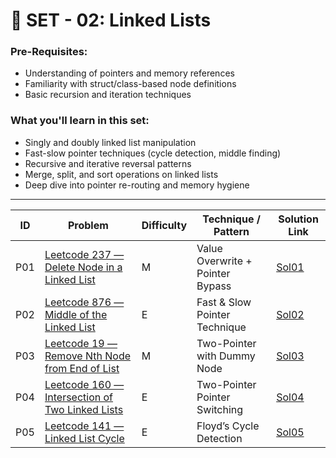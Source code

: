 # 🔗 SET - 02: Linked Lists

### Pre-Requisites:

- Understanding of pointers and memory references
- Familiarity with struct/class-based node definitions
- Basic recursion and iteration techniques

### What you'll learn in this set:

- Singly and doubly linked list manipulation
- Fast-slow pointer techniques (cycle detection, middle finding)
- Recursive and iterative reversal patterns
- Merge, split, and sort operations on linked lists
- Deep dive into pointer re-routing and memory hygiene

---

| ID  | Problem                                                                                                            | Difficulty | Technique / Pattern                           | Solution Link          |
| --- | ------------------------------------------------------------------------------------------------------------------ | ---------- | --------------------------------------------- | ---------------------- |
| P01 | [Leetcode 237 — Delete Node in a Linked List](https://leetcode.com/problems/delete-node-in-a-linked-list/)         | M          | Value Overwrite + Pointer Bypass              | [Sol01](Sols/Sol01.md) |
| P02 | [Leetcode 876 — Middle of the Linked List](https://leetcode.com/problems/middle-of-the-linked-list/)               | E          | Fast & Slow Pointer Technique                 | [Sol02](Sols/Sol02.md) |
| P03 | [Leetcode 19 — Remove Nth Node from End of List](https://leetcode.com/problems/remove-nth-node-from-end-of-list/)  | M          | Two-Pointer with Dummy Node                   | [Sol03](Sols/Sol03.md) |
| P04 | [Leetcode 160 — Intersection of Two Linked Lists](https://leetcode.com/problems/intersection-of-two-linked-lists/) | E          | Two-Pointer Pointer Switching                 | [Sol04](Sols/Sol04.md) |
| P05 | [Leetcode 141 — Linked List Cycle](https://leetcode.com/problems/linked-list-cycle/)                               | E          | Floyd’s Cycle Detection                       | [Sol05](Sols/Sol05.md) |
